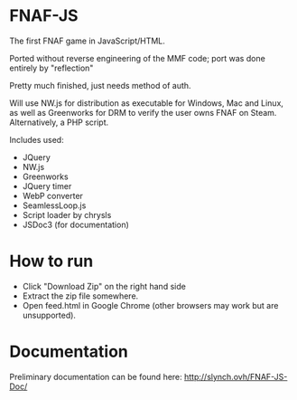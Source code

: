 # FNAF-JS
The first FNAF game in JavaScript/HTML.

Ported without reverse engineering of the MMF code; port was done entirely by "reflection"

Pretty much finished, just needs method of auth.

Will use NW.js for distribution as executable for Windows, Mac and Linux, as well as Greenworks for DRM to verify the user owns FNAF on Steam. Alternatively, a PHP script.

Includes used:
  - JQuery
  - NW.js
  - Greenworks
  - JQuery timer
  - WebP converter
  - SeamlessLoop.js
  - Script loader by chrysls
  - JSDoc3 (for documentation)

# How to run

  - Click "Download Zip" on the right hand side
  - Extract the zip file somewhere.
  - Open feed.html in Google Chrome (other browsers may work but are unsupported).

# Documentation
Preliminary documentation can be found here: http://slynch.ovh/FNAF-JS-Doc/
